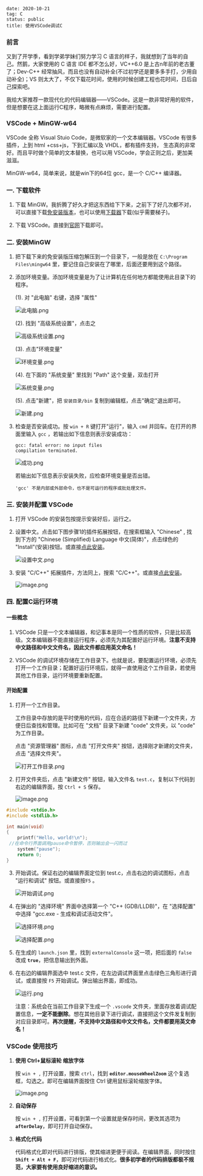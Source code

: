 ```
date: 2020-10-21
tag: C
status: public
title: 使用VSCode调试C
```

### 前言

又到了开学季，看到学弟学妹们努力学习 C 语言的样子，我就想到了当年的自己。然鹅，大家使用的 C 语言 IDE 都不怎么好，VC++6.0 是上古n年前的老古董了；Dev-C++ 经常抽风，而且也没有自动补全(不过初学还是要多多手打，少用自动补全)；VS 则太大了，不仅下载花时间，使用的时候创建工程也花时间，日后自己探索吧。

我给大家推荐一款现代化的代码编辑器——VSCode。这是一款非常好用的软件，但是想要在这上面运行C程序，略微有点麻烦，需要进行配置。

### VSCode + MinGW-w64

VSCode 全称 Visual Stuio Code，是微软家的一个文本编辑器。VSCode 有很多插件，上到 html +css+js，下到汇编以及 VHDL，都有插件支持， 生态真的非常好。而且平时做个简单的文本替换，也可以用 VSCode，学会正则之后，更加美滋滋。

MinGW-w64，简单来说，就是win下的64位 gcc，是一个 C/C++ 编译器。

### 一. 下载软件

1. 下载 MinGW。我折腾了好久才把这东西给下下来，之前下了好几次都不对，可以直接下载[免安装版本](https://nchc.dl.sourceforge.net/project/mingw-w64/Toolchains%20targetting%20Win64/Personal%20Builds/mingw-builds/8.1.0/threads-win32/sjlj/x86_64-8.1.0-release-win32-sjlj-rt_v6-rev0.7z)，也可以使用[下载器](https://nchc.dl.sourceforge.net/project/mingw-w64/Toolchains%20targetting%20Win32/Personal%20Builds/mingw-builds/installer/mingw-w64-install.exe)下载(似乎需要梯子)。

2. 下载 VSCode。直接到[官网](https://code.visualstudio.com/Download)下载即可。

### 二. 安装MinGW

1. 把下载下来的免安装版压缩包解压到一个目录下，一般是放在 `C:\Program Files\mingw64` 里，要记住自己安装在了哪里，后面还要用到这个路径。

2. 添加环境变量。添加环境变量是为了让计算机在任何地方都能使用此目录下的程序。

   (1). 对 "此电脑" 右键，选择 "属性"

   ![此电脑.png](https://i.loli.net/2020/10/21/8gdUMZuzvJlGLwy.png)

   (2). 找到 "高级系统设置"，点击之

   ![高级系统设置.png](https://i.loli.net/2020/10/21/9VUgdQHcGMlRZju.png)

   (3). 点击"环境变量"

   ![环境变量.png](https://i.loli.net/2020/10/21/C5VyQtlkBILYWsv.png)

   (4). 在下面的 "系统变量" 里找到 "Path" 这个变量，双击打开

   ![系统变量.png](https://i.loli.net/2020/10/21/UPfIW3MGgxOqsYS.png)

   (5). 点击"新建"，把 `安装目录/bin` 复制到编辑框，点击"确定"退出即可。

   ![新建.png](https://i.loli.net/2020/10/21/7fOplvtjNqEGmxh.png)

3. 检查是否安装成功。按 `win + R` 键打开"运行"，输入 `cmd` 并回车。在打开的界面里输入 `gcc` ，若输出如下信息则表示安装成功：

   ```
   gcc: fatal error: no input files
   compilation terminated.
   ```

   ![成功.png](https://i.loli.net/2020/10/21/pcLmKRCPx9zl2TO.png)

   若输出如下信息表示安装失败，应检查环境变量是否出错。

   ```
   'gcc' 不是内部或外部命令，也不是可运行的程序或批处理文件。
   ```


### 三. 安装并配置 VSCode

1. 打开 VSCode 的安装包按提示安装好后，运行之。

2. 设置中文。点击如下图步骤1的插件拓展按钮，在搜索框输入 "Chinese" , 找到下方的 "Chinese (Simplified) Language 中文(简体)"，点击绿色的 "Install"(安装)按钮。或直接[点此安装](https://marketplace.visualstudio.com/items?itemName=MS-CEINTL.vscode-language-pack-zh-hans)。

   ![设置中文.png](https://i.loli.net/2020/10/21/SZaMsfqnD8P2WUk.png)

3. 安装 "C/C++" 拓展插件，方法同上，搜索 "C/C++"。或直接[点此安装](https://marketplace.visualstudio.com/items?itemName=ms-vscode.cpptools)。

   ![image.png](https://i.loli.net/2020/10/21/2C7bYvJwNu8GtSV.png)


### 四. 配置C运行环境

#### 一些概念

   1. VSCode 只是一个文本编辑器，和记事本是同一个性质的软件，只是比较高级。文本编辑器不能直接运行程序，必须先为其配置好运行环境。**注意不支持中文路径和中文文件名，因此文件都应用英文命名！**

   2. VSCode 的调试环境存储在工作目录下。也就是说，要配置运行环境，必须先打开一个工作目录；配置好运行环境后，就得一直使用这个工作目录，若使用其他工作目录，运行环境要重新配置。

#### 开始配置

   1. 打开一个工作目录。

      工作目录中存放的是平时使用的代码，应在合适的路径下新建一个文件夹，方便日后查找和管理。比如可在 "文档" 目录下新建 "code" 文件夹，以 "code" 为工作目录。

      点击 "资源管理器" 图标，点击 "打开文件夹" 按钮，选择刚才新建的文件夹，点击 "选择文件夹"。

      ![打开工作目录.png](https://i.loli.net/2020/10/21/RCNtlKk13eTXovi.png)

   2. 打开文件夹后，点击 "新建文件" 按钮，输入文件名 `test.c`，复制以下代码到右边的编辑界面，按 `Ctrl + S` 保存。

      ![image.png](https://i.loli.net/2020/10/21/1TRwJ7gqXKVChGr.png)

   ```C
   #include <stdio.h>
   #include <stdlib.h>

   int main(void)
   {
       printf("Hello, world!\n");
   	//在命令行界面调用pause命令暂停，否则输出会一闪而过
       system("pause");
       return 0;
   }
   ```

   3. 开始调试。保证右边的编辑界面定位到 test.c，点击右边的调试图标，点击 "运行和调试" 按钮。或直接按`F5` 。

      ![开始调试.png](https://i.loli.net/2020/10/21/a9h8nTcl2OWBZdP.png)

   4. 在弹出的 "选择环境" 界面中选择第一个 "C++ (GDB/LLDB)"，在 "选择配置" 中选择 "gcc.exe - 生成和调试活动文件"。

      ![选择环境.png](https://i.loli.net/2020/10/21/taA2yhESLRYxKqQ.png)

      ![选择配置.png](https://i.loli.net/2020/10/21/3KW15i7gVMAX6x2.png)

   5. 在生成的 `launch.json` 里，找到 `externalConsole` 这一项，把后面的 `false` 改成 **`true`**，把信息输出到外面。

   6. 在右边的编辑界面选中 test.c 文件，在左边调试界面里点击绿色三角形进行调试，或直接按 `F5` 开始调试。弹出输出界面，即成功。

      ![运行.png](https://i.loli.net/2020/10/21/wFQ9RyNTIM7uCce.png)

      注意：系统会在当前工作目录下生成一个 `.vscode` 文件夹，里面存放着调试配置信息，**一定不能删除**。想在其他目录下进行调试，直接把这个文件发复制到对应目录即可。**再次提醒，不支持中文路径和中文文件名，文件都要用英文命名！**

### VSCode 使用技巧

1. **使用 Ctrl+鼠标滚轮 缩放字体**

   按 `win + ,` 打开设置，搜索 `ctrl`，找到 **`editor.mouseWheelZoom`** 这个复选框，勾选之。即可在编辑界面按住 Ctrl 键用鼠标滚轮缩放字体。

   ![image.png](https://i.loli.net/2020/10/21/bJK2TjGDcwy7BWM.png)

2. **自动保存**

   按 `win + ,` 打开设置，可看到第一个设置就是保存时间，更改其选项为 **`afterDelay`**，即可打开自动保存。

3. **格式化代码**

   代码格式化即对代码进行排版，使其缩进更便于阅读。在编辑界面，同时按住 **`Shift + Alt + F`**，即可对代码进行格式化。**很多初学者的代码排版都极不规范，大家要有使用良好缩进的意识。**